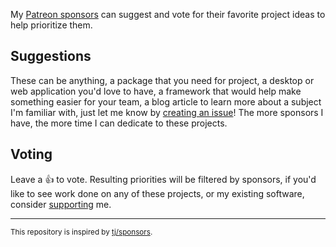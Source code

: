My [Patreon sponsors](https://patreon.com/egoist) can suggest and vote for their favorite project ideas to help prioritize them.

## Suggestions

These can be anything, a package that you need for project, a desktop or web application you'd love to have, a framework that would help make something easier for your team, a blog article to learn more about a subject I'm familiar with, just let me know by [creating an issue](https://github.com/egoist/sponsors/issues/new)! The more sponsors I have, the more time I can dedicate to these projects.

## Voting

Leave a :thumbsup: to vote. Resulting priorities will be filtered by sponsors, if you'd like to see work done on any of these projects, or my existing software, consider [supporting](https://patreon.com/egoist) me.

---

<sup>This repository is inspired by [tj/sponsors](https://github.com/tj/sponsors).</sup>
